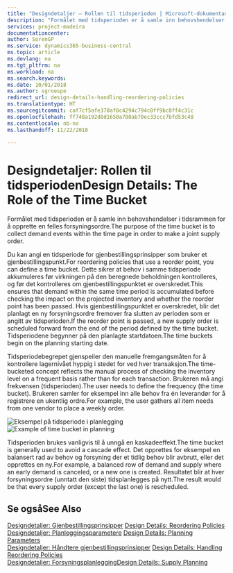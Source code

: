```yaml
---
title: "Designdetaljer – Rollen til tidsperioden | Microsoft-dokumentasjon"
description: "Formålet med tidsperioden er å samle inn behovshendelser i tidsrammen for å opprette en felles forsyningsordre."
services: project-madeira
documentationcenter: 
author: SorenGP
ms.service: dynamics365-business-central
ms.topic: article
ms.devlang: na
ms.tgt_pltfrm: na
ms.workload: na
ms.search.keywords: 
ms.date: 10/01/2018
ms.author: sgroespe
redirect_url: design-details-handling-reordering-policies
ms.translationtype: HT
ms.sourcegitcommit: caf7cf5afe370af0c4294c794c0ff9bc8ff4c31c
ms.openlocfilehash: ff748a192d8d1650a708ab70ec33ccc7bfd53c48
ms.contentlocale: nb-no
ms.lasthandoff: 11/22/2018

---
```

# <a name="design-details-the-role-of-the-time-bucket"></a><span data-ttu-id="edaae-103">Designdetaljer: Rollen til tidsperioden</span><span class="sxs-lookup"><span data-stu-id="edaae-103">Design Details: The Role of the Time Bucket</span></span>
<span data-ttu-id="edaae-104">Formålet med tidsperioden er å samle inn behovshendelser i tidsrammen for å opprette en felles forsyningsordre.</span><span class="sxs-lookup"><span data-stu-id="edaae-104">The purpose of the time bucket is to collect demand events within the time page in order to make a joint supply order.</span></span>  

 <span data-ttu-id="edaae-105">Du kan angi en tidsperiode for gjenbestillingsprinsipper som bruker et gjenbestillingspunkt.</span><span class="sxs-lookup"><span data-stu-id="edaae-105">For reordering policies that use a reorder point, you can define a time bucket.</span></span> <span data-ttu-id="edaae-106">Dette sikrer at behov i samme tidsperiode akkumuleres før virkningen på den beregnede beholdningen kontrolleres, og før det kontrolleres om gjenbestillingspunktet er overskredet.</span><span class="sxs-lookup"><span data-stu-id="edaae-106">This ensures that demand within the same time period is accumulated before checking the impact on the projected inventory and whether the reorder point has been passed.</span></span> <span data-ttu-id="edaae-107">Hvis gjenbestillingspunktet er overskredet, blir det planlagt en ny forsyningsordre fremover fra slutten av perioden som er angitt av tidsperioden.</span><span class="sxs-lookup"><span data-stu-id="edaae-107">If the reorder point is passed, a new supply order is scheduled forward from the end of the period defined by the time bucket.</span></span> <span data-ttu-id="edaae-108">Tidsperiodene begynner på den planlagte startdatoen.</span><span class="sxs-lookup"><span data-stu-id="edaae-108">The time buckets begin on the planning starting date.</span></span>  

 <span data-ttu-id="edaae-109">Tidsperiodebegrepet gjenspeiler den manuelle fremgangsmåten for å kontrollere lagernivået hyppig i stedet for ved hver transaksjon.</span><span class="sxs-lookup"><span data-stu-id="edaae-109">The time-bucketed concept reflects the manual process of checking the inventory level on a frequent basis rather than for each transaction.</span></span> <span data-ttu-id="edaae-110">Brukeren må angi frekvensen (tidsperioden).</span><span class="sxs-lookup"><span data-stu-id="edaae-110">The user needs to define the frequency (the time bucket).</span></span> <span data-ttu-id="edaae-111">Brukeren samler for eksempel inn alle behov fra én leverandør for å registrere en ukentlig ordre.</span><span class="sxs-lookup"><span data-stu-id="edaae-111">For example, the user gathers all item needs from one vendor to place a weekly order.</span></span>  

 <span data-ttu-id="edaae-112">![Eksempel på tidsperiode i planlegging](media/nav_app_supply_planning_2_reorder_cycle.png "Eksempel på tidsperiode i planlegging")</span><span class="sxs-lookup"><span data-stu-id="edaae-112">![Example of time bucket in planning](media/nav_app_supply_planning_2_reorder_cycle.png "Example of time bucket in planning")</span></span>  

 <span data-ttu-id="edaae-113">Tidsperioden brukes vanligvis til å unngå en kaskadeeffekt.</span><span class="sxs-lookup"><span data-stu-id="edaae-113">The time bucket is generally used to avoid a cascade effect.</span></span> <span data-ttu-id="edaae-114">Det opprettes for eksempel en balansert rad av behov og forsyning der et tidlig behov blir avbrutt, eller det opprettes en ny.</span><span class="sxs-lookup"><span data-stu-id="edaae-114">For example, a balanced row of demand and supply where an early demand is canceled, or a new one is created.</span></span> <span data-ttu-id="edaae-115">Resultatet blir at hver forsyningsordre (unntatt den siste) tidsplanlegges på nytt.</span><span class="sxs-lookup"><span data-stu-id="edaae-115">The result would be that every supply order (except the last one) is rescheduled.</span></span>  

## <a name="see-also"></a><span data-ttu-id="edaae-116">Se også</span><span class="sxs-lookup"><span data-stu-id="edaae-116">See Also</span></span>  
 <span data-ttu-id="edaae-117">[Designdetaljer: Gjenbestillingsprinsipper](design-details-reordering-policies.md) </span><span class="sxs-lookup"><span data-stu-id="edaae-117">[Design Details: Reordering Policies](design-details-reordering-policies.md) </span></span>  
 <span data-ttu-id="edaae-118">[Designdetaljer: Planleggingsparametere](design-details-planning-parameters.md) </span><span class="sxs-lookup"><span data-stu-id="edaae-118">[Design Details: Planning Parameters](design-details-planning-parameters.md) </span></span>  
 <span data-ttu-id="edaae-119">[Designdetaljer: Håndtere gjenbestillingsprinsipper](design-details-handling-reordering-policies.md) </span><span class="sxs-lookup"><span data-stu-id="edaae-119">[Design Details: Handling Reordering Policies](design-details-handling-reordering-policies.md) </span></span>  
 [<span data-ttu-id="edaae-120">Designdetaljer: Forsyningsplanlegging</span><span class="sxs-lookup"><span data-stu-id="edaae-120">Design Details: Supply Planning</span></span>](design-details-supply-planning.md)

